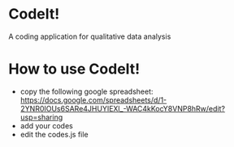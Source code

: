 # CodeIt!
A coding application for qualitative data analysis

# How to use CodeIt!
- copy the following google spreadsheet: https://docs.google.com/spreadsheets/d/1-2YNR0IOUs6SARe4JHUYIEXl_-WAC4kKocY8VNP8hRw/edit?usp=sharing
- add your codes
- edit the codes.js file
